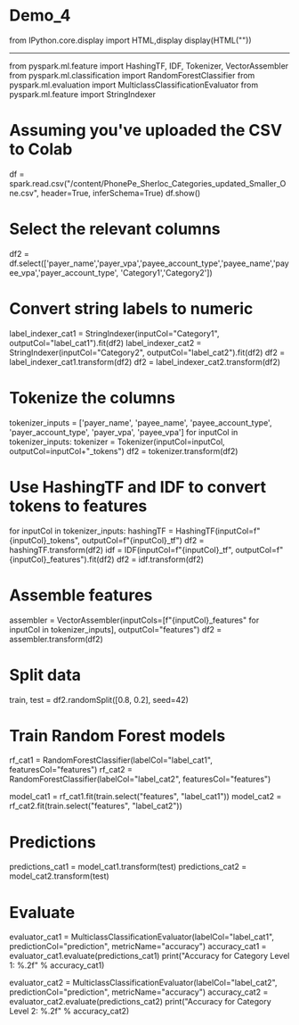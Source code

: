 # Demo_4

from IPython.core.display import HTML,display
display(HTML("<style>pre { white-space: pre !important; }</style>"))

------------------------------------------------------------------------

from pyspark.ml.feature import HashingTF, IDF, Tokenizer, VectorAssembler
from pyspark.ml.classification import RandomForestClassifier
from pyspark.ml.evaluation import MulticlassClassificationEvaluator
from pyspark.ml.feature import StringIndexer

# Assuming you've uploaded the CSV to Colab
df = spark.read.csv("/content/PhonePe_Sherloc_Categories_updated_Smaller_One.csv", header=True, inferSchema=True)
df.show()

# Select the relevant columns
df2 = df.select(['payer_name','payer_vpa','payee_account_type','payee_name','payee_vpa','payer_account_type', 'Category1','Category2'])

# Convert string labels to numeric
label_indexer_cat1 = StringIndexer(inputCol="Category1", outputCol="label_cat1").fit(df2)
label_indexer_cat2 = StringIndexer(inputCol="Category2", outputCol="label_cat2").fit(df2)
df2 = label_indexer_cat1.transform(df2)
df2 = label_indexer_cat2.transform(df2)

# Tokenize the columns
tokenizer_inputs = ['payer_name', 'payee_name', 'payee_account_type', 'payer_account_type', 'payer_vpa', 'payee_vpa']
for inputCol in tokenizer_inputs:
    tokenizer = Tokenizer(inputCol=inputCol, outputCol=inputCol+"_tokens")
    df2 = tokenizer.transform(df2)

# Use HashingTF and IDF to convert tokens to features
for inputCol in tokenizer_inputs:
    hashingTF = HashingTF(inputCol=f"{inputCol}_tokens", outputCol=f"{inputCol}_tf")
    df2 = hashingTF.transform(df2)
    idf = IDF(inputCol=f"{inputCol}_tf", outputCol=f"{inputCol}_features").fit(df2)
    df2 = idf.transform(df2)

# Assemble features
assembler = VectorAssembler(inputCols=[f"{inputCol}_features" for inputCol in tokenizer_inputs], outputCol="features")
df2 = assembler.transform(df2)

# Split data
train, test = df2.randomSplit([0.8, 0.2], seed=42)

# Train Random Forest models
rf_cat1 = RandomForestClassifier(labelCol="label_cat1", featuresCol="features")
rf_cat2 = RandomForestClassifier(labelCol="label_cat2", featuresCol="features")

model_cat1 = rf_cat1.fit(train.select("features", "label_cat1"))
model_cat2 = rf_cat2.fit(train.select("features", "label_cat2"))

# Predictions
predictions_cat1 = model_cat1.transform(test)
predictions_cat2 = model_cat2.transform(test)

# Evaluate
evaluator_cat1 = MulticlassClassificationEvaluator(labelCol="label_cat1", predictionCol="prediction", metricName="accuracy")
accuracy_cat1 = evaluator_cat1.evaluate(predictions_cat1)
print("Accuracy for Category Level 1: %.2f" % accuracy_cat1)

evaluator_cat2 = MulticlassClassificationEvaluator(labelCol="label_cat2", predictionCol="prediction", metricName="accuracy")
accuracy_cat2 = evaluator_cat2.evaluate(predictions_cat2)
print("Accuracy for Category Level 2: %.2f" % accuracy_cat2)

